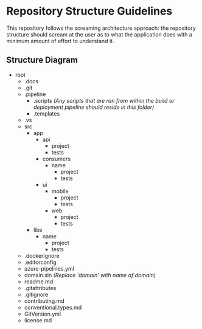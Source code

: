 # Repository Structure Guidelines

This repository follows the screaming architecture approach: the repository structure should scream at the user as to what the application does with a minimum amount of effort to understand it.

## Structure Diagram

- root
  - .docs
  - .git
  - .pipeline
    - .scripts *(Any scripts that are ran from within the build or deployment pipeline should reside in this folder)*
    - .templates
  - .vs
  - src
    - app
      - api
        - project
        - tests
      - consumers
        - name
          - project
          - tests
      - ui
        - mobile
          - project
          - tests
        - web
          - project
          - tests
    - libs
      - name
        - project
        - tests
  - .dockerignore
  - .editorconfig
  - azure-pipelines.yml
  - domain.sln *(Replace 'domain' with name of domain)*
  - readme.md
  - .gitattributes
  - .gitignore
  - contributing.md
  - conventional.types.md
  - GitVersion.yml
  - license.md
